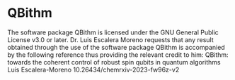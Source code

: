 # QBithm
The software package QBithm is licensed under the GNU General Public License v3.0 or later.
Dr. Luis Escalera Moreno requests that any result obtained through the use of the software package QBithm is accompanied by the following reference thus providing the relevant credit to him:
QBithm: towards the coherent control of robust spin qubits in quantum algorithms
Luis Escalera-Moreno
10.26434/chemrxiv-2023-fw96z-v2
